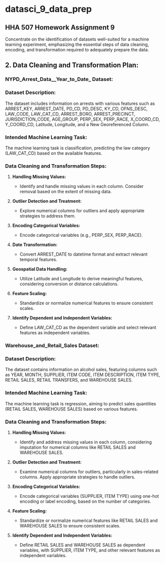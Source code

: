 # datasci_9_data_prep
## HHA 507 Homework Assignment 9

Concentrate on the identification of datasets well-suited for a machine learning experiment, emphasizing the essential steps of data cleaning, encoding, and transformation required to adequately prepare the data.

## **2. Data Cleaning and Transformation Plan:**

### **NYPD_Arrest_Data__Year_to_Date_ Dataset:**

### Dataset  Description:

The dataset includes information on arrests with various features such as ARREST_KEY, ARREST_DATE, PD_CD, PD_DESC, KY_CD, OFNS_DESC, LAW_CODE, LAW_CAT_CD, ARREST_BORO, ARREST_PRECINCT, JURISDICTION_CODE, AGE_GROUP, PERP_SEX, PERP_RACE, X_COORD_CD, Y_COORD_CD, Latitude, Longitude, and a New Georeferenced Column.

### Intended Machine Learning Task:

The machine learning task is classification, predicting the law category (LAW_CAT_CD) based on the available features.

### Data Cleaning and Transformation Steps:

1. **Handling Missing Values:**
   - Identify and handle missing values in each column. Consider removal based on the extent of missing data.

2. **Outlier Detection and Treatment:**
   - Explore numerical columns for outliers and apply appropriate strategies to address them.

3. **Encoding Categorical Variables:**
   - Encode categorical variables (e.g., PERP_SEX, PERP_RACE).

4. **Date Transformation:**
   - Convert ARREST_DATE to datetime format and extract relevant temporal features.

5. **Geospatial Data Handling:**
   - Utilize Latitude and Longitude to derive meaningful features, considering conversion or distance calculations.

6. **Feature Scaling:**
   - Standardize or normalize numerical features to ensure consistent scales.

7. **Identify Dependent and Independent Variables:**
   - Define LAW_CAT_CD as the dependent variable and select relevant features as independent variables.


### **Warehouse_and_Retail_Sales Dataset:**

### Dataset  Description:

The dataset contains information on alcohol sales, featuring columns such as YEAR, MONTH, SUPPLIER, ITEM CODE, ITEM DESCRIPTION, ITEM TYPE, RETAIL SALES, RETAIL TRANSFERS, and WAREHOUSE SALES.

### Intended Machine Learning Task:

The machine learning task is regression, aiming to predict sales quantities (RETAIL SALES, WAREHOUSE SALES) based on various features.

### Data Cleaning and Transformation Steps:

1. **Handling Missing Values:**
   - Identify and address missing values in each column, considering imputation for numerical columns like RETAIL SALES and WAREHOUSE SALES.

2. **Outlier Detection and Treatment:**
   - Examine numerical columns for outliers, particularly in sales-related columns. Apply appropriate strategies to handle outliers.

3. **Encoding Categorical Variables:**
   - Encode categorical variables (SUPPLIER, ITEM TYPE) using one-hot encoding or label encoding, based on the number of categories.

4. **Feature Scaling:**
   - Standardize or normalize numerical features like RETAIL SALES and WAREHOUSE SALES to ensure consistent scales.

5. **Identify Dependent and Independent Variables:**
   - Define RETAIL SALES and WAREHOUSE SALES as dependent variables, with SUPPLIER, ITEM TYPE, and other relevant features as independent variables.
